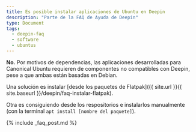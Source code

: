 ```yaml
---
title: Es posible instalar aplicaciones de Ubuntu en Deepin
description: "Parte de la FAQ de Ayuda de Deepin"
type: Document
tags:
  - deepin-faq
  - software
  - ubuntus
---
```


**No.** Por motivos de dependencias, las aplicaciones desarrolladas para Canonical Ubuntu requieren de componentes no compatibles con Deepin, pese a que ambas están basadas en Debian.

Una solución es instalar [desde los paquetes de Flatpak]({{ site.url }}{{ site.baseurl }}/deepin/faq-instalar-flatpak).

Otra es consiguiendo desde los respositorios e instalarlos manualmente (con la terminal `apt install [nombre del paquete]`).

{% include _faq_post.md %}
